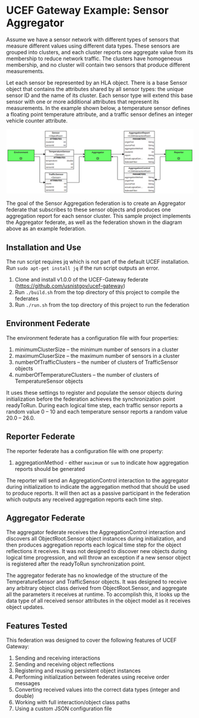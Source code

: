 # UCEF Gateway Example: Sensor Aggregator

Assume we have a sensor network with different types of sensors that measure different values using different data types. These sensors are grouped into clusters, and each cluster reports one aggregate value from its membership to reduce network traffic. The clusters have homogeneous membership, and no cluster will contain two sensors that produce different measurements.

Let each sensor be represented by an HLA object. There is a base Sensor object that contains the attributes shared by all sensor types: the unique sensor ID and the name of its cluster. Each sensor type will extend this base sensor with one or more additional attributes that represent its measurements. In the example shown below, a temperature sensor defines a floating point temperature attribute, and a traffic sensor defines an integer vehicle counter attribute. 
 
![Federation Diagram](federation-diagram.png)

The goal of the Sensor Aggregation federation is to create an Aggregator federate that subscribes to these sensor objects and produces one aggregation report for each sensor cluster. This sample project implements the Aggregator federate, as well as the federation shown in the diagram above as an example federation.

## Installation and Use

The run script requires jq which is not part of the default UCEF installation. Run `sudo apt-get install jq` if the run script outputs an error. 

1. Clone and install v1.0.0 of the UCEF-Gateway federate (https://github.com/usnistgov/ucef-gateway)
2. Run `./build.sh` from the top directory of this project to compile the federates
3. Run `./run.sh` from the top directory of this project to run the federation

## Environment Federate

The environment federate has a configuration file with four properties:

1.	minimumClusterSize – the minimum number of sensors in a cluster
2.	maximumCluserSize – the maximum number of sensors in a cluster
3.	numberOfTrafficClusters – the number of clusters of TrafficSensor objects
4.	numberOfTemperatureClusters – the number of clusters of TemperatureSensor objects

It uses these settings to register and populate the sensor objects during initialization before the federation achieves the synchronization point readyToRun. During each logical time step, each traffic sensor reports a random value 0 – 10 and each temperature sensor reports a random value 20.0 – 26.0.

## Reporter Federate

The reporter federate has a configuration file with one property:

1. aggregationMethod - either `maximum` or `sum` to indicate how aggregation reports should be generated

The reporter will send an AggregationControl interaction to the aggregator during initialization to indicate the aggregation method that should be used to produce reports. It will then act as a passive participant in the federation which outputs any received aggregation reports each time step.

## Aggregator Federate

The aggregator federate receives the AggregationControl interaction and discovers all ObjectRoot.Sensor object instances during initialization, and then produces aggregation reports each logical time step for the object reflections it receives. It was not designed to discover new objects during logical time progression, and will throw an exception if a new sensor object is registered after the readyToRun synchronization point.

The aggregator federate has no knowledge of the structure of the TemperatureSensor and TrafficSensor objects. It was designed to receive any arbitrary object class derived from ObjectRoot.Sensor, and aggregate all the parameters it receives at runtime. To accomplish this, it looks up the data type of all received sensor attributes in the object model as it receives object updates. 

## Features Tested

This federation was designed to cover the following features of UCEF Gateway:

1.	Sending and receiving interactions
2.	Sending and receiving object reflections
3.	Registering and reusing persistent object instances
4.  Performing initialization between federates using receive order messages
5.	Converting received values into the correct data types (integer and double)
6.	Working with full interaction/object class paths
7.	Using a custom JSON configuration file
